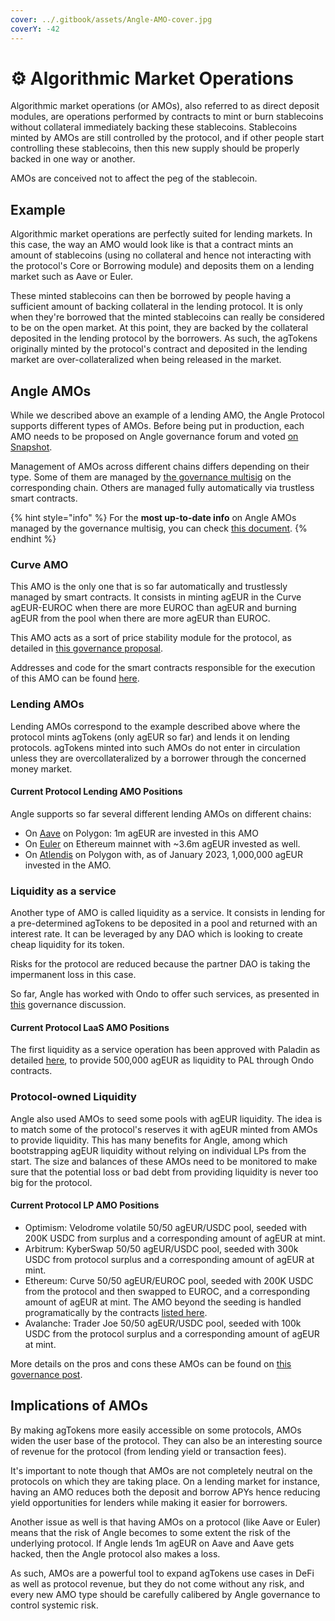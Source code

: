 ```yaml
---
cover: ../.gitbook/assets/Angle-AMO-cover.jpg
coverY: -42
---
```


# ⚙️ Algorithmic Market Operations

Algorithmic market operations (or AMOs), also referred to as direct deposit modules, are operations performed by contracts to mint or burn stablecoins without collateral immediately backing these stablecoins. Stablecoins minted by AMOs are still controlled by the protocol, and if other people start controlling these stablecoins, then this new supply should be properly backed in one way or another.

AMOs are conceived not to affect the peg of the stablecoin.

## Example

Algorithmic market operations are perfectly suited for lending markets. In this case, the way an AMO would look like is that a contract mints an amount of stablecoins (using no collateral and hence not interacting with the protocol's Core or Borrowing module) and deposits them on a lending market such as Aave or Euler.

These minted stablecoins can then be borrowed by people having a sufficient amount of backing collateral in the lending protocol. It is only when they're borrowed that the minted stablecoins can really be considered to be on the open market. At this point, they are backed by the collateral deposited in the lending protocol by the borrowers. As such, the agTokens originally minted by the protocol's contract and deposited in the lending market are over-collateralized when being released in the market.

## Angle AMOs

While we described above an example of a lending AMO, the Angle Protocol supports different types of AMOs. Before being put in production, each AMO needs to be proposed on Angle governance forum and voted [on Snapshot](https://snapshot.org/#/anglegovernance.eth).

Management of AMOs across different chains differs depending on their type. Some of them are managed by [the governance multisig](../governance/angle-dao.md#🗳-voting) on the corresponding chain. Others are managed fully automatically via trustless smart contracts.

{% hint style="info" %}
For the **most up-to-date info** on Angle AMOs managed by the governance multisig, you can check [this document](https://docs.google.com/spreadsheets/d/1RM2wvtGT1B8sGZ5NbKFry-DJMTgZBNvJYE963xZqL7A/edit?usp=sharing).
{% endhint %}

### Curve AMO

This AMO is the only one that is so far automatically and trustlessly managed by smart contracts. It consists in minting agEUR in the Curve agEUR-EUROC when there are more EUROC than agEUR and burning agEUR from the pool when there are more agEUR than EUROC.

This AMO acts as a sort of price stability module for the protocol, as detailed in [this governance proposal](https://gov.angle.money/t/aip-27-deploy-amo-on-the-curve-ageur-euroc-pool/473).

Addresses and code for the smart contracts responsible for the execution of this AMO can be found [here](https://developers.angle.money/overview/smart-contracts/mainnet-contracts#algorithmic-market-operations).

### Lending AMOs

Lending AMOs correspond to the example described above where the protocol mints agTokens (only agEUR so far) and lends it on lending protocols. agTokens minted into such AMOs do not enter in circulation unless they are overcollateralized by a borrower through the concerned money market.

#### Current Protocol Lending AMO Positions

Angle supports so far several different lending AMOs on different chains:

* On [Aave](https://app.aave.com/reserve-overview/?underlyingAsset=0xe0b52e49357fd4daf2c15e02058dce6bc0057db4\&marketName=proto\_polygon\_v3) on Polygon: 1m agEUR are invested in this AMO
* On [Euler](https://app.euler.finance/market/0x1a7e4e63778b4f12a199c062f3efdd288afcbce8) on Ethereum mainnet with \~3.6m agEUR invested as well.
* On [Atlendis](https://app.atlendis.io/pools/0x712a20869e4630d50c37ba0dde9918676224f819b47e8e76eb46ab223056146a/deposit) on Polygon with, as of January 2023, 1,000,000 agEUR invested in the AMO.

### Liquidity as a service

Another type of AMO is called liquidity as a service. It consists in lending for a pre-determined agTokens to be deposited in a pool and returned with an interest rate. It can be leveraged by any DAO which is looking to create cheap liquidity for its token.

Risks for the protocol are reduced because the partner DAO is taking the impermanent loss in this case.

So far, Angle has worked with Ondo to offer such services, as presented in [this](https://gov.angle.money/t/proposal-angle-ondo-liquidity-as-a-service-program/320) governance discussion.

#### Current Protocol LaaS AMO Positions

The first liquidity as a service operation has been approved with Paladin as detailed [here](https://gov.angle.money/t/liquidity-as-a-service-partnership-with-paladin/322), to provide 500,000 agEUR as liquidity to PAL through Ondo contracts.

### Protocol-owned Liquidity

Angle also used AMOs to seed some pools with agEUR liquidity. The idea is to match some of the protocol's reserves it with agEUR minted from AMOs to provide liquidity. This has many benefits for Angle, among which bootstrapping agEUR liquidity without relying on individual LPs from the start. The size and balances of these AMOs need to be monitored to make sure that the potential loss or bad debt from providing liquidity is never too big for the protocol.

#### Current Protocol LP AMO Positions

* Optimism: Velodrome volatile 50/50 agEUR/USDC pool, seeded with 200K USDC from surplus and a corresponding amount of agEUR at mint.
* Arbitrum: KyberSwap 50/50 agEUR/USDC pool, seeded with 300k USDC from protocol surplus and a corresponding amount of agEUR at mint.
* Ethereum: Curve 50/50 agEUR/EUROC pool, seeded with 200K USDC from the protocol and then swapped to EUROC, and a corresponding amount of agEUR at mint. The AMO beyond the seeding is handled programatically by the contracts [listed here](https://developers.angle.money/overview/smart-contracts/mainnet-contracts#algorithmic-market-operations).
* Avalanche: Trader Joe 50/50 agEUR/USDC pool, seeded with 100k USDC from the protocol surplus and a corresponding amount of agEUR at mint.

More details on the pros and cons these AMOs can be found on [this governance post](https://gov.angle.money/t/aip-14-seed-univ3-ageur-usdc-pools-on-optimism-and-arbitrum-using-protocol-surplus-and-amos/396).

## Implications of AMOs

By making agTokens more easily accessible on some protocols, AMOs widen the user base of the protocol. They can also be an interesting source of revenue for the protocol (from lending yield or transaction fees).

It's important to note though that AMOs are not completely neutral on the protocols on which they are taking place. On a lending market for instance, having an AMO reduces both the deposit and borrow APYs hence reducing yield opportunities for lenders while making it easier for borrowers.

Another issue as well is that having AMOs on a protocol (like Aave or Euler) means that the risk of Angle becomes to some extent the risk of the underlying protocol. If Angle lends 1m agEUR on Aave and Aave gets hacked, then the Angle protocol also makes a loss.

As such, AMOs are a powerful tool to expand agTokens use cases in DeFi as well as protocol revenue, but they do not come without any risk, and every new AMO type should be carefully calibered by Angle governance to control systemic risk.
